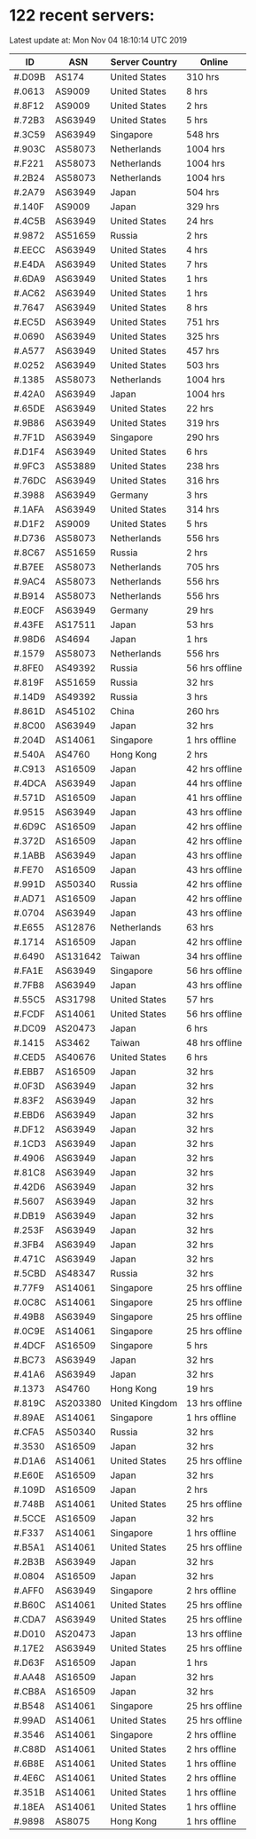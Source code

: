 # 122 recent servers:

Latest update at: Mon Nov 04 18:10:14 UTC 2019

| ID | ASN | Server Country | Online |
| -- | --- | -------------- | ------ |
| #.D09B | AS174 | United States | 310 hrs |
| #.0613 | AS9009 | United States | 8 hrs |
| #.8F12 | AS9009 | United States | 2 hrs |
| #.72B3 | AS63949 | United States | 5 hrs |
| #.3C59 | AS63949 | Singapore | 548 hrs |
| #.903C | AS58073 | Netherlands | 1004 hrs |
| #.F221 | AS58073 | Netherlands | 1004 hrs |
| #.2B24 | AS58073 | Netherlands | 1004 hrs |
| #.2A79 | AS63949 | Japan | 504 hrs |
| #.140F | AS9009 | Japan | 329 hrs |
| #.4C5B | AS63949 | United States | 24 hrs |
| #.9872 | AS51659 | Russia | 2 hrs |
| #.EECC | AS63949 | United States | 4 hrs |
| #.E4DA | AS63949 | United States | 7 hrs |
| #.6DA9 | AS63949 | United States | 1 hrs |
| #.AC62 | AS63949 | United States | 1 hrs |
| #.7647 | AS63949 | United States | 8 hrs |
| #.EC5D | AS63949 | United States | 751 hrs |
| #.0690 | AS63949 | United States | 325 hrs |
| #.A577 | AS63949 | United States | 457 hrs |
| #.0252 | AS63949 | United States | 503 hrs |
| #.1385 | AS58073 | Netherlands | 1004 hrs |
| #.42A0 | AS63949 | Japan | 1004 hrs |
| #.65DE | AS63949 | United States | 22 hrs |
| #.9B86 | AS63949 | United States | 319 hrs |
| #.7F1D | AS63949 | Singapore | 290 hrs |
| #.D1F4 | AS63949 | United States | 6 hrs |
| #.9FC3 | AS53889 | United States | 238 hrs |
| #.76DC | AS63949 | United States | 316 hrs |
| #.3988 | AS63949 | Germany | 3 hrs |
| #.1AFA | AS63949 | United States | 314 hrs |
| #.D1F2 | AS9009 | United States | 5 hrs |
| #.D736 | AS58073 | Netherlands | 556 hrs |
| #.8C67 | AS51659 | Russia | 2 hrs |
| #.B7EE | AS58073 | Netherlands | 705 hrs |
| #.9AC4 | AS58073 | Netherlands | 556 hrs |
| #.B914 | AS58073 | Netherlands | 556 hrs |
| #.E0CF | AS63949 | Germany | 29 hrs |
| #.43FE | AS17511 | Japan | 53 hrs |
| #.98D6 | AS4694 | Japan | 1 hrs |
| #.1579 | AS58073 | Netherlands | 556 hrs |
| #.8FE0 | AS49392 | Russia | 56 hrs offline |
| #.819F | AS51659 | Russia | 32 hrs |
| #.14D9 | AS49392 | Russia | 3 hrs |
| #.861D | AS45102 | China | 260 hrs |
| #.8C00 | AS63949 | Japan | 32 hrs |
| #.204D | AS14061 | Singapore | 1 hrs offline |
| #.540A | AS4760 | Hong Kong | 2 hrs |
| #.C913 | AS16509 | Japan | 42 hrs offline |
| #.4DCA | AS63949 | Japan | 44 hrs offline |
| #.571D | AS16509 | Japan | 41 hrs offline |
| #.9515 | AS63949 | Japan | 43 hrs offline |
| #.6D9C | AS16509 | Japan | 42 hrs offline |
| #.372D | AS16509 | Japan | 42 hrs offline |
| #.1ABB | AS63949 | Japan | 43 hrs offline |
| #.FE70 | AS16509 | Japan | 43 hrs offline |
| #.991D | AS50340 | Russia | 42 hrs offline |
| #.AD71 | AS16509 | Japan | 42 hrs offline |
| #.0704 | AS63949 | Japan | 43 hrs offline |
| #.E655 | AS12876 | Netherlands | 63 hrs |
| #.1714 | AS16509 | Japan | 42 hrs offline |
| #.6490 | AS131642 | Taiwan | 34 hrs offline |
| #.FA1E | AS63949 | Singapore | 56 hrs offline |
| #.7FB8 | AS63949 | Japan | 43 hrs offline |
| #.55C5 | AS31798 | United States | 57 hrs |
| #.FCDF | AS14061 | United States | 56 hrs offline |
| #.DC09 | AS20473 | Japan | 6 hrs |
| #.1415 | AS3462 | Taiwan | 48 hrs offline |
| #.CED5 | AS40676 | United States | 6 hrs |
| #.EBB7 | AS16509 | Japan | 32 hrs |
| #.0F3D | AS63949 | Japan | 32 hrs |
| #.83F2 | AS63949 | Japan | 32 hrs |
| #.EBD6 | AS63949 | Japan | 32 hrs |
| #.DF12 | AS63949 | Japan | 32 hrs |
| #.1CD3 | AS63949 | Japan | 32 hrs |
| #.4906 | AS63949 | Japan | 32 hrs |
| #.81C8 | AS63949 | Japan | 32 hrs |
| #.42D6 | AS63949 | Japan | 32 hrs |
| #.5607 | AS63949 | Japan | 32 hrs |
| #.DB19 | AS63949 | Japan | 32 hrs |
| #.253F | AS63949 | Japan | 32 hrs |
| #.3FB4 | AS63949 | Japan | 32 hrs |
| #.471C | AS63949 | Japan | 32 hrs |
| #.5CBD | AS48347 | Russia | 32 hrs |
| #.77F9 | AS14061 | Singapore | 25 hrs offline |
| #.0C8C | AS14061 | Singapore | 25 hrs offline |
| #.49B8 | AS63949 | Singapore | 25 hrs offline |
| #.0C9E | AS14061 | Singapore | 25 hrs offline |
| #.4DCF | AS16509 | Singapore | 5 hrs |
| #.BC73 | AS63949 | Japan | 32 hrs |
| #.41A6 | AS63949 | Japan | 32 hrs |
| #.1373 | AS4760 | Hong Kong | 19 hrs |
| #.819C | AS203380 | United Kingdom | 13 hrs offline |
| #.89AE | AS14061 | Singapore | 1 hrs offline |
| #.CFA5 | AS50340 | Russia | 32 hrs |
| #.3530 | AS16509 | Japan | 32 hrs |
| #.D1A6 | AS14061 | United States | 25 hrs offline |
| #.E60E | AS16509 | Japan | 32 hrs |
| #.109D | AS16509 | Japan | 2 hrs |
| #.748B | AS14061 | United States | 25 hrs offline |
| #.5CCE | AS16509 | Japan | 32 hrs |
| #.F337 | AS14061 | Singapore | 1 hrs offline |
| #.B5A1 | AS14061 | United States | 25 hrs offline |
| #.2B3B | AS63949 | Japan | 32 hrs |
| #.0804 | AS16509 | Japan | 32 hrs |
| #.AFF0 | AS63949 | Singapore | 2 hrs offline |
| #.B60C | AS14061 | United States | 25 hrs offline |
| #.CDA7 | AS63949 | United States | 25 hrs offline |
| #.D010 | AS20473 | Japan | 13 hrs offline |
| #.17E2 | AS63949 | United States | 25 hrs offline |
| #.D63F | AS16509 | Japan | 1 hrs |
| #.AA48 | AS16509 | Japan | 32 hrs |
| #.CB8A | AS16509 | Japan | 32 hrs |
| #.B548 | AS14061 | Singapore | 25 hrs offline |
| #.99AD | AS14061 | United States | 25 hrs offline |
| #.3546 | AS14061 | Singapore | 2 hrs offline |
| #.C88D | AS14061 | United States | 2 hrs offline |
| #.6B8E | AS14061 | United States | 1 hrs offline |
| #.4E6C | AS14061 | United States | 2 hrs offline |
| #.351B | AS14061 | United States | 1 hrs offline |
| #.18EA | AS14061 | United States | 1 hrs offline |
| #.9898 | AS8075 | Hong Kong | 1 hrs offline |

